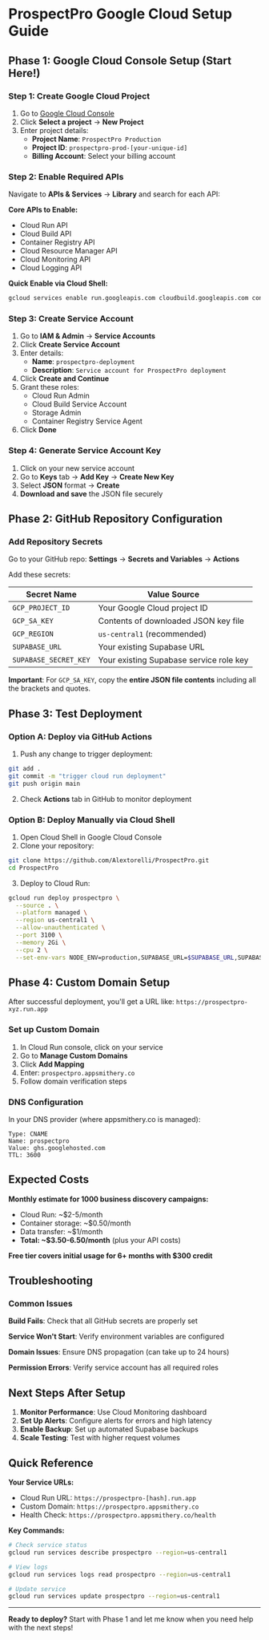 # ProspectPro Google Cloud Setup Guide

## Phase 1: Google Cloud Console Setup (Start Here!)

### Step 1: Create Google Cloud Project

1. Go to [Google Cloud Console](https://console.cloud.google.com)
2. Click **Select a project** → **New Project**
3. Enter project details:
   - **Project Name**: `ProspectPro Production`
   - **Project ID**: `prospectpro-prod-[your-unique-id]`
   - **Billing Account**: Select your billing account

### Step 2: Enable Required APIs

Navigate to **APIs & Services** → **Library** and search for each API:

**Core APIs to Enable:**

- Cloud Run API
- Cloud Build API
- Container Registry API
- Cloud Resource Manager API
- Cloud Monitoring API
- Cloud Logging API

**Quick Enable via Cloud Shell:**

```bash
gcloud services enable run.googleapis.com cloudbuild.googleapis.com containerregistry.googleapis.com monitoring.googleapis.com logging.googleapis.com
```

### Step 3: Create Service Account

1. Go to **IAM & Admin** → **Service Accounts**
2. Click **Create Service Account**
3. Enter details:
   - **Name**: `prospectpro-deployment`
   - **Description**: `Service account for ProspectPro deployment`
4. Click **Create and Continue**
5. Grant these roles:
   - Cloud Run Admin
   - Cloud Build Service Account
   - Storage Admin
   - Container Registry Service Agent
6. Click **Done**

### Step 4: Generate Service Account Key

1. Click on your new service account
2. Go to **Keys** tab → **Add Key** → **Create New Key**
3. Select **JSON** format → **Create**
4. **Download and save** the JSON file securely

## Phase 2: GitHub Repository Configuration

### Add Repository Secrets

Go to your GitHub repo: **Settings** → **Secrets and Variables** → **Actions**

Add these secrets:

| Secret Name           | Value Source                            |
| --------------------- | --------------------------------------- |
| `GCP_PROJECT_ID`      | Your Google Cloud project ID            |
| `GCP_SA_KEY`          | Contents of downloaded JSON key file    |
| `GCP_REGION`          | `us-central1` (recommended)             |
| `SUPABASE_URL`        | Your existing Supabase URL              |
| `SUPABASE_SECRET_KEY` | Your existing Supabase service role key |

**Important**: For `GCP_SA_KEY`, copy the **entire JSON file contents** including all the brackets and quotes.

## Phase 3: Test Deployment

### Option A: Deploy via GitHub Actions

1. Push any change to trigger deployment:

```bash
git add .
git commit -m "trigger cloud run deployment"
git push origin main
```

2. Check **Actions** tab in GitHub to monitor deployment

### Option B: Deploy Manually via Cloud Shell

1. Open Cloud Shell in Google Cloud Console
2. Clone your repository:

```bash
git clone https://github.com/Alextorelli/ProspectPro.git
cd ProspectPro
```

3. Deploy to Cloud Run:

```bash
gcloud run deploy prospectpro \
  --source . \
  --platform managed \
  --region us-central1 \
  --allow-unauthenticated \
  --port 3100 \
  --memory 2Gi \
  --cpu 2 \
  --set-env-vars NODE_ENV=production,SUPABASE_URL=$SUPABASE_URL,SUPABASE_SECRET_KEY=$SUPABASE_SECRET_KEY
```

## Phase 4: Custom Domain Setup

After successful deployment, you'll get a URL like: `https://prospectpro-xyz.run.app`

### Set up Custom Domain

1. In Cloud Run console, click on your service
2. Go to **Manage Custom Domains**
3. Click **Add Mapping**
4. Enter: `prospectpro.appsmithery.co`
5. Follow domain verification steps

### DNS Configuration

In your DNS provider (where appsmithery.co is managed):

```text
Type: CNAME
Name: prospectpro
Value: ghs.googlehosted.com
TTL: 3600
```

## Expected Costs

**Monthly estimate for 1000 business discovery campaigns:**

- Cloud Run: ~$2-5/month
- Container storage: ~$0.50/month
- Data transfer: ~$1/month
- **Total: ~$3.50-6.50/month** (plus your API costs)

**Free tier covers initial usage for 6+ months with $300 credit**

## Troubleshooting

### Common Issues

**Build Fails**: Check that all GitHub secrets are properly set

**Service Won't Start**: Verify environment variables are configured

**Domain Issues**: Ensure DNS propagation (can take up to 24 hours)

**Permission Errors**: Verify service account has all required roles

## Next Steps After Setup

1. **Monitor Performance**: Use Cloud Monitoring dashboard
2. **Set Up Alerts**: Configure alerts for errors and high latency
3. **Enable Backup**: Set up automated Supabase backups
4. **Scale Testing**: Test with higher request volumes

## Quick Reference

**Your Service URLs:**

- Cloud Run URL: `https://prospectpro-[hash].run.app`
- Custom Domain: `https://prospectpro.appsmithery.co`
- Health Check: `https://prospectpro.appsmithery.co/health`

**Key Commands:**

```bash
# Check service status
gcloud run services describe prospectpro --region=us-central1

# View logs
gcloud run services logs read prospectpro --region=us-central1

# Update service
gcloud run services update prospectpro --region=us-central1
```

---

**Ready to deploy?** Start with Phase 1 and let me know when you need help with the next steps!
 
 
